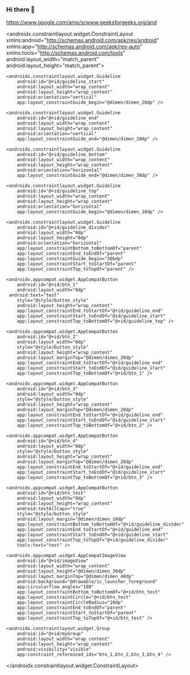 ### Hi there 👋
https://www.google.com/amp/s/www.geeksforgeeks.org/and
<!--
**sahilkhan3122/sahilkhan3122** is a ✨ _special_ ✨ repository because its `README.md` (this file) appears on your GitHub profile.
https://www.google.com/amp/s/www.geeksforgeeks.org/android-session-management-with-kotlin/amp/
Here are some ideas to get you started:

- 🔭 I’m currently working on ...
- 🌱 I’m currently learning ...
- 👯 I’m looking to collaborate on ...
- 🤔 I’m looking for help with ...
- 💬 Ask me about ...
- 📫 How to reach me: ...
- 😄 Pronouns: ...
- ⚡ Fun fact: ...
-->




<androidx.constraintlayout.widget.ConstraintLayout xmlns:android="http://schemas.android.com/apk/res/android"
    xmlns:app="http://schemas.android.com/apk/res-auto"
    xmlns:tools="http://schemas.android.com/tools"
    android:layout_width="match_parent"
    android:layout_height="match_parent">

    <androidx.constraintlayout.widget.Guideline
        android:id="@+id/guideline_start"
        android:layout_width="wrap_content"
        android:layout_height="wrap_content"
        android:orientation="vertical"
        app:layout_constraintGuide_begin="@dimen/dimen_20dp" />

    <androidx.constraintlayout.widget.Guideline
        android:id="@+id/guideline_end"
        android:layout_width="wrap_content"
        android:layout_height="wrap_content"
        android:orientation="vertical"
        app:layout_constraintGuide_end="@dimen/dimen_20dp" />

    <androidx.constraintlayout.widget.Guideline
        android:id="@+id/guideline_bottom"
        android:layout_width="wrap_content"
        android:layout_height="wrap_content"
        android:orientation="horizontal"
        app:layout_constraintGuide_end="@dimen/dimen_30dp" />

    <androidx.constraintlayout.widget.Guideline
        android:id="@+id/guideline_top"
        android:layout_width="wrap_content"
        android:layout_height="wrap_content"
        android:orientation="horizontal"
        app:layout_constraintGuide_begin="@dimen/dimen_10dp" />

    <androidx.constraintlayout.widget.Guideline
        android:id="@+id/guideline_divider"
        android:layout_width="0dp"
        android:layout_height="0dp"
        android:orientation="horizontal"
        app:layout_constraintBottom_toBottomOf="parent"
        app:layout_constraintEnd_toEndOf="parent"
        app:layout_constraintGuide_begin="366dp"
        app:layout_constraintStart_toStartOf="parent"
        app:layout_constraintTop_toTopOf="parent" />

    <androidx.appcompat.widget.AppCompatButton
        android:id="@+id/btn_1"
        android:layout_width="0dp"
     android:text="test"
        style="@style/button_style"
        android:layout_height="wrap_content"
        app:layout_constraintEnd_toStartOf="@+id/guideline_end"
        app:layout_constraintStart_toEndOf="@id/guideline_start"
        app:layout_constraintTop_toBottomOf="@+id/guideline_top" />

    <androidx.appcompat.widget.AppCompatButton
        android:id="@+id/btn_2"
        android:layout_width="0dp"
        style="@style/button_style"
        android:layout_height="wrap_content"
        android:layout_marginTop="@dimen/dimen_20dp"
        app:layout_constraintEnd_toStartOf="@+id/guideline_end"
        app:layout_constraintStart_toEndOf="@id/guideline_start"
        app:layout_constraintTop_toBottomOf="@+id/btn_1" />

    <androidx.appcompat.widget.AppCompatButton
        android:id="@+id/btn_3"
        android:layout_width="0dp"
        style="@style/button_style"
        android:layout_height="wrap_content"
        android:layout_marginTop="@dimen/dimen_20dp"
        app:layout_constraintEnd_toStartOf="@+id/guideline_end"
        app:layout_constraintStart_toEndOf="@id/guideline_start"
        app:layout_constraintTop_toBottomOf="@+id/btn_2" />

    <androidx.appcompat.widget.AppCompatButton
        android:id="@+id/btn_4"
        android:layout_width="0dp"
        style="@style/button_style"
        android:layout_height="wrap_content"
        android:layout_marginTop="@dimen/dimen_20dp"
        app:layout_constraintEnd_toStartOf="@+id/guideline_end"
        app:layout_constraintStart_toEndOf="@id/guideline_start"
        app:layout_constraintTop_toBottomOf="@+id/btn_3" />

    <androidx.appcompat.widget.AppCompatButton
        android:id="@+id/btn_test"
        android:layout_width="0dp"
        android:layout_height="wrap_content"
        android:textAllCaps="true"
        style="@style/button_style"
        android:layout_margin="@dimen/dimen_10dp"
        app:layout_constraintBottom_toBottomOf="@+id/guideline_divider"
        app:layout_constraintEnd_toStartOf="@+id/guideline_end"
        app:layout_constraintStart_toEndOf="@+id/guideline_start"
        app:layout_constraintTop_toTopOf="@+id/guideline_divider"
        tools:text="test" />

    <androidx.appcompat.widget.AppCompatImageView
        android:id="@+id/imageView"
        android:layout_width="wrap_content"
        android:layout_height="@dimen/dimen_30dp"
        android:layout_marginTop="@dimen/dimen_40dp"
        android:background="@drawable/ic_launcher_foreground"
        app:circularflow_angles="180"
        app:layout_constraintBottom_toBottomOf="@+id/btn_test"
        app:layout_constraintCircle="@+id/btn_test"
        app:layout_constraintCircleRadius="10dp"
        app:layout_constraintEnd_toEndOf="parent"
        app:layout_constraintStart_toStartOf="parent"
        app:layout_constraintTop_toTopOf="@+id/btn_test" />

    <androidx.constraintlayout.widget.Group
        android:id="@+id/myGroup"
        android:layout_width="wrap_content"
        android:layout_height="wrap_content"
        android:visibility="visible"
        app:constraint_referenced_ids="btn_1,btn_2,btn_3,btn_4" />


</androidx.constraintlayout.widget.ConstraintLayout>
